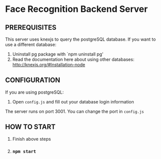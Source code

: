 # Face Recognition Backend Server

## PREREQUISITES

This server uses knexjs to query the postgreSQL database.
If you want to use a different database:

1. Uninstall pg package with `npm uninstall pg'
2. Read the documentation here about using other databases: http://knexjs.org/#Installation-node

## CONFIGURATION 

If you are using postgreSQL:

1. Open `config.js` and fill out your database login information 

The server runs on port 3001. You can change the port in `config.js`

## HOW TO START

1. Finish above steps
2. ### `npm start`

